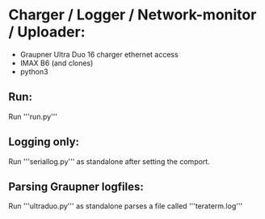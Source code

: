 Charger / Logger / Network-monitor / Uploader:
=============================================

 - Graupner Ultra Duo 16 charger ethernet access
 - IMAX B6 (and clones)
 - python3
 
Run:
---

Run '''run.py'''


Logging only:
------------
 
Run '''seriallog.py''' as standalone after setting the comport.
 
Parsing Graupner logfiles:
-------------------------
 
Run '''ultraduo.py''' as standalone parses a file called '''teraterm.log'''
 
 
 
 
